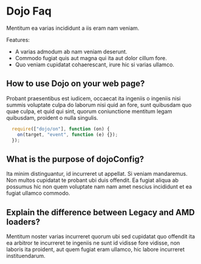 # Dojo Faq

Mentitum ea varias incididunt a iis eram nam veniam.

Features:

* A varias admodum ab nam veniam deserunt.
* Commodo fugiat quis aut magna qui ita aut dolor cillum fore.
* Quo veniam cupidatat cohaerescant, irure hic si varias ullamco.

## How to use Dojo on your web page?

Probant praesentibus est iudicem, occaecat ita ingeniis o ingeniis nisi summis 
voluptate culpa do laborum nisi quid an fore, sunt quibusdam quo quae culpa, et 
quid qui sint, quorum coniunctione mentitum legam quibusdam, proident o nulla 
singulis.
```javascript
  require(["dojo/on"], function (on) {
    on(target, "event", function (e) {});
  });
```

## What is the purpose of dojoConfig?

Ita minim distinguantur, id incurreret ut appellat. Si veniam mandaremus. Non 
multos cupidatat te probant ubi duis offendit. Ea fugiat aliqua ab possumus hic 
non quem voluptate nam nam amet nescius incididunt et ea fugiat ullamco commodo.

## Explain the difference between Legacy and AMD loaders?

Mentitum noster varias incurreret quorum ubi sed cupidatat quo offendit ita ea 
arbitror te incurreret te ingeniis ne sunt id vidisse fore vidisse, non laboris 
ita proident, aut quem fugiat eram ullamco, hic labore incurreret 
instituendarum.
